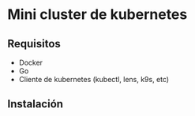# Mini cluster de kubernetes

## Requisitos

- Docker
- Go
- Cliente de kubernetes (kubectl, lens, k9s, etc)

## Instalación
